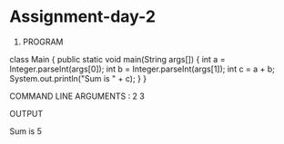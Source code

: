 # Assignment-day-2

1. PROGRAM 

class Main {
     public static void main(String args[]) {
       int a = Integer.parseInt(args[0]);
       int b = Integer.parseInt(args[1]);
       int c = a + b;
        System.out.println("Sum is " + c);
    }
} 

COMMAND LINE ARGUMENTS : 2 3

OUTPUT 

Sum is 5
